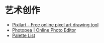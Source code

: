 # 艺术创作

* [Pixilart - Free online pixel art drawing tool](https://www.pixilart.com/draw?ref=home-page#)
* [Photopea | Online Photo Editor](https://www.photopea.com/)
* [Palette List](https://lospec.com/palette-list)
